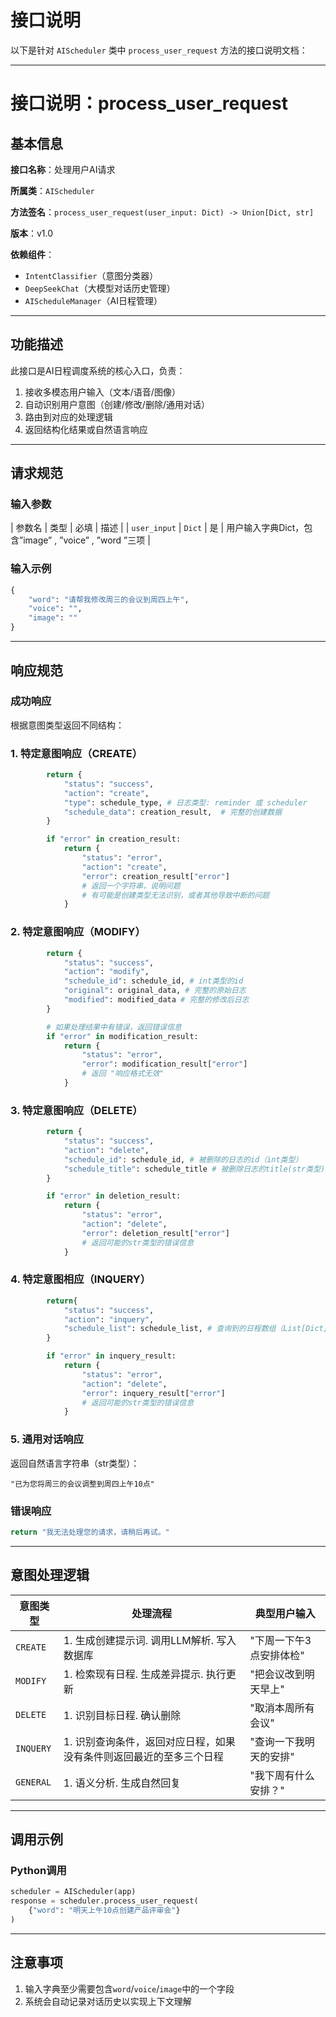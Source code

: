 # 接口说明

以下是针对 `AIScheduler` 类中 `process_user_request` 方法的接口说明文档：

---

# 接口说明：process_user_request

## 基本信息

**接口名称**：处理用户AI请求

**所属类**：`AIScheduler`

**方法签名**：`process_user_request(user_input: Dict) -> Union[Dict, str]`

**版本**：v1.0

**依赖组件**：

- `IntentClassifier`（意图分类器）
- `DeepSeekChat`（大模型对话历史管理）
- `AIScheduleManager`（AI日程管理）

---

## 功能描述

此接口是AI日程调度系统的核心入口，负责：

1. 接收多模态用户输入（文本/语音/图像）
2. 自动识别用户意图（创建/修改/删除/通用对话）
3. 路由到对应的处理逻辑
4. 返回结构化结果或自然语言响应

---

## 请求规范

### 输入参数

| 参数名       | 类型    | 必填 | 描述 |
| `user_input` | `Dict` |   是 | 用户输入字典Dict，包含”image” , ”voice” , ”word ”三项 |

### 输入示例

```python
{
    "word": "请帮我修改周三的会议到周四上午",
    "voice": "", 
    "image": "" 
}

```

---

## 响应规范

### 成功响应

根据意图类型返回不同结构：

### 1. 特定意图响应（CREATE）

```python
        return {
            "status": "success",
            "action": "create",
            "type": schedule_type, # 日志类型: reminder 或 scheduler
            "schedule_data": creation_result,  # 完整的创建数据
        }
```

```python
        if "error" in creation_result:
            return {
                "status": "error",
                "action": "create",
                "error": creation_result["error"] 
                # 返回一个字符串，说明问题
                # 有可能是创建类型无法识别，或者其他导致中断的问题
            }
```

### 2. 特定意图响应（MODIFY）

```python
        return {
            "status": "success",
            "action": "modify",
            "schedule_id": schedule_id, # int类型的id
            "original": original_data, # 完整的原始日志
            "modified": modified_data # 完整的修改后日志
        }
```

```python
        # 如果处理结果中有错误，返回错误信息
        if "error" in modification_result:
            return {
                "status": "error",
                "error": modification_result["error"]
                # 返回 "响应格式无效"
            }
```

### 3. 特定意图响应（DELETE）

```python
        return {
            "status": "success",
            "action": "delete",
            "schedule_id": schedule_id, # 被删除的日志的id（int类型）
            "schedule_title": schedule_title # 被删除日志的title(str类型)
        }
```

```python
        if "error" in deletion_result:
            return {
                "status": "error",
                "action": "delete",
                "error": deletion_result["error"]
                # 返回可能的str类型的错误信息
            }
```

### 4. 特定意图相应（INQUERY）

```python
        return{
            "status": "success",
            "action": "inquery",
            "schedule_list": schedule_list, # 查询到的日程数组（List[Dict])
        }

```

```python
        if "error" in inquery_result:
            return {
                "status": "error",
                "action": "delete",
                "error": inquery_result["error"]
                # 返回可能的str类型的错误信息
            }
```

### 5. 通用对话响应

返回自然语言字符串（str类型）：

```
"已为您将周三的会议调整到周四上午10点"

```

### 错误响应

```python
return "我无法处理您的请求，请稍后再试。"
```

---

## 意图处理逻辑

| 意图类型  | 处理流程 | 典型用户输入 |
| --- | --- | --- |
| `CREATE` | 1. 生成创建提示词. 调用LLM解析. 写入数据库 | "下周一下午3点安排体检" |
| `MODIFY` | 1. 检索现有日程. 生成差异提示. 执行更新 | "把会议改到明天早上" |
| `DELETE` | 1. 识别目标日程. 确认删除 | "取消本周所有会议" |
| `INQUERY` | 1. 识别查询条件，返回对应日程，如果没有条件则返回最近的至多三个日程 | "查询一下我明天的安排"
| `GENERAL` | 1. 语义分析. 生成自然回复 | "我下周有什么安排？" |

---

## 调用示例

### Python调用

```python
scheduler = AIScheduler(app)
response = scheduler.process_user_request(
    {"word": "明天上午10点创建产品评审会"}
)

```

---

## 注意事项

1. 输入字典至少需要包含`word`/`voice`/`image`中的一个字段
2. 系统会自动记录对话历史以实现上下文理解